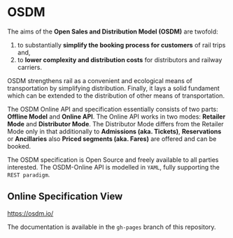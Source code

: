 # OSDM

The aims of the **Open Sales and Distribution Model (OSDM)** are twofold:

1. to substantially **simplify the booking process for customers** of rail trips and,
2. to **lower complexity and distribution costs** for distributors and railway carriers.

OSDM strengthens rail as a convenient and ecological means of transportation by simplifying distribution. 
Finally, it lays a solid fundament which can be extended to the distribution of other means of transportation.

The OSDM Online API and specification essentially consists of two parts: **Offline Model** and **Online API**.
The Online API works in two modes: **Retailer Mode** and **Distributor Mode**. The Distributor Mode differs 
from the Retailer Mode only in that additionally to **Admissions (aka. Tickets)**, **Reservations** or **Ancillaries** also **Priced segments (aka. Fares)** are offered and can be booked.

The OSDM specification is Open Source and freely available to all parties interested.
The OSDM-Online API is modelled in `YAML`, fully supporting the `REST paradigm`.

## Online Specification View

 https://osdm.io/

The documentation is available in the `gh-pages` branch of this repository.
